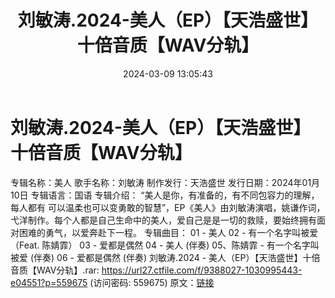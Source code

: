 ﻿---
title: 刘敏涛.2024-美人（EP）【天浩盛世】十倍音质【WAV分轨】
date: 2024-03-09 13:05:43
categories: WAV车载音乐、镜像
tags: 华语中文
---
# 刘敏涛.2024-美人（EP）【天浩盛世】十倍音质【WAV分轨】

专辑名称：美人
歌手名称：刘敏涛
制作发行：天浩盛世
发行日期：2024年01月10日
专辑语言：国语
专辑介绍：
“美人是你，有准备的，有不同包容力的理解，每人都有
可以温柔也可以变勇敢的智慧”，EP《美人》由刘敏涛演唱，姚谦作词，弋洋制作。每个人都是自己生命中的美人，爱自己是是一切的救赎，要始终拥有面对困难的勇气，以爱奔赴下一程。
专辑曲目：
01 - 美人
02 - 有一个名字叫被爱（Feat. 陈婧霏）
03 - 爱都是偶然
04 - 美人 (伴奏)
05、陈婧霏 - 有一个名字叫被爱 (伴奏)
06 - 爱都是偶然 (伴奏)
刘敏涛.2024 - 美人（EP）【天浩盛世】十倍音质【WAV分轨】.rar: https://url27.ctfile.com/f/9388027-1030995443-e04551?p=559675
(访问密码: 559675)
原文：[链接](https://blog.sina.com.cn/s/blog_1647c7e76010314n0.html)